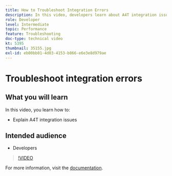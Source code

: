 ```yaml
---
title: How to Troubleshoot Integration Errors
description: In this video, developers learn about A4T integration issues.
role: Developer
level: Intermediate
topic: Performance
feature: Troubleshooting
doc-type: technical video
kt: 5395
thumbnail: 35155.jpg
exl-id: eb00bb01-4d03-4153-b866-e6e3e8d979ae
---
```

# Troubleshoot integration errors

## What you will learn

In this video, you learn how to:

* Explain A4T integration issues

## Intended audience

* Developers

>[!VIDEO](https://video.tv.adobe.com/v/35155/?quality=12)

For more information, visit the [documentation](https://experienceleague.adobe.com/docs/target/using/integrate/a4t/troubleshoot-a4t/a4t-troubleshooting.html?lang=en).
